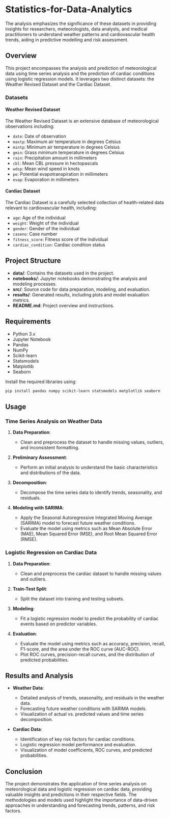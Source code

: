 # Statistics-for-Data-Analytics
The analysis emphasizes the significance of these datasets in providing insights for researchers, meteorologists, data analysts, and medical practitioners to understand weather patterns and cardiovascular health trends, aiding in predictive modelling and risk assessment.

## Overview

This project encompasses the analysis and prediction of meteorological data using time series analysis and the prediction of cardiac conditions using logistic regression models. It leverages two distinct datasets: the Weather Revised Dataset and the Cardiac Dataset.

### Datasets

#### Weather Revised Dataset
The Weather Revised Dataset is an extensive database of meteorological observations including:
- `date`: Date of observation
- `maxtp`: Maximum air temperature in degrees Celsius
- `mintp`: Minimum air temperature in degrees Celsius
- `gmin`: Grass minimum temperature in degrees Celsius
- `rain`: Precipitation amount in millimeters
- `cbl`: Mean CBL pressure in hectopascals
- `wdsp`: Mean wind speed in knots
- `pe`: Potential evapotranspiration in millimeters
- `evap`: Evaporation in millimeters

#### Cardiac Dataset
The Cardiac Dataset is a carefully selected collection of health-related data relevant to cardiovascular health, including:
- `age`: Age of the individual
- `weight`: Weight of the individual
- `gender`: Gender of the individual
- `caseno`: Case number
- `fitness_score`: Fitness score of the individual
- `cardiac_condition`: Cardiac condition status

## Project Structure

- **data/**: Contains the datasets used in the project.
- **notebooks/**: Jupyter notebooks demonstrating the analysis and modeling processes.
- **src/**: Source code for data preparation, modeling, and evaluation.
- **results/**: Generated results, including plots and model evaluation metrics.
- **README.md**: Project overview and instructions.

## Requirements

- Python 3.x
- Jupyter Notebook
- Pandas
- NumPy
- Scikit-learn
- Statsmodels
- Matplotlib
- Seaborn

Install the required libraries using:

```bash
pip install pandas numpy scikit-learn statsmodels matplotlib seaborn
```

## Usage

### Time Series Analysis on Weather Data

1. **Data Preparation**:
   - Clean and preprocess the dataset to handle missing values, outliers, and inconsistent formatting.

2. **Preliminary Assessment**:
   - Perform an initial analysis to understand the basic characteristics and distributions of the data.

3. **Decomposition**:
   - Decompose the time series data to identify trends, seasonality, and residuals.

4. **Modeling with SARIMA**:
   - Apply the Seasonal Autoregressive Integrated Moving Average (SARIMA) model to forecast future weather conditions.
   - Evaluate the model using metrics such as Mean Absolute Error (MAE), Mean Squared Error (MSE), and Root Mean Squared Error (RMSE).

### Logistic Regression on Cardiac Data

1. **Data Preparation**:
   - Clean and preprocess the cardiac dataset to handle missing values and outliers.

2. **Train-Test Split**:
   - Split the dataset into training and testing subsets.

3. **Modeling**:
   - Fit a logistic regression model to predict the probability of cardiac events based on predictor variables.

4. **Evaluation**:
   - Evaluate the model using metrics such as accuracy, precision, recall, F1-score, and the area under the ROC curve (AUC-ROC).
   - Plot ROC curves, precision-recall curves, and the distribution of predicted probabilities.

## Results and Analysis

- **Weather Data**:
  - Detailed analysis of trends, seasonality, and residuals in the weather data.
  - Forecasting future weather conditions with SARIMA models.
  - Visualization of actual vs. predicted values and time series decomposition.

- **Cardiac Data**:
  - Identification of key risk factors for cardiac conditions.
  - Logistic regression model performance and evaluation.
  - Visualization of model coefficients, ROC curves, and predicted probabilities.

## Conclusion

The project demonstrates the application of time series analysis on meteorological data and logistic regression on cardiac data, providing valuable insights and predictions in their respective fields. The methodologies and models used highlight the importance of data-driven approaches in understanding and forecasting trends, patterns, and risk factors.
